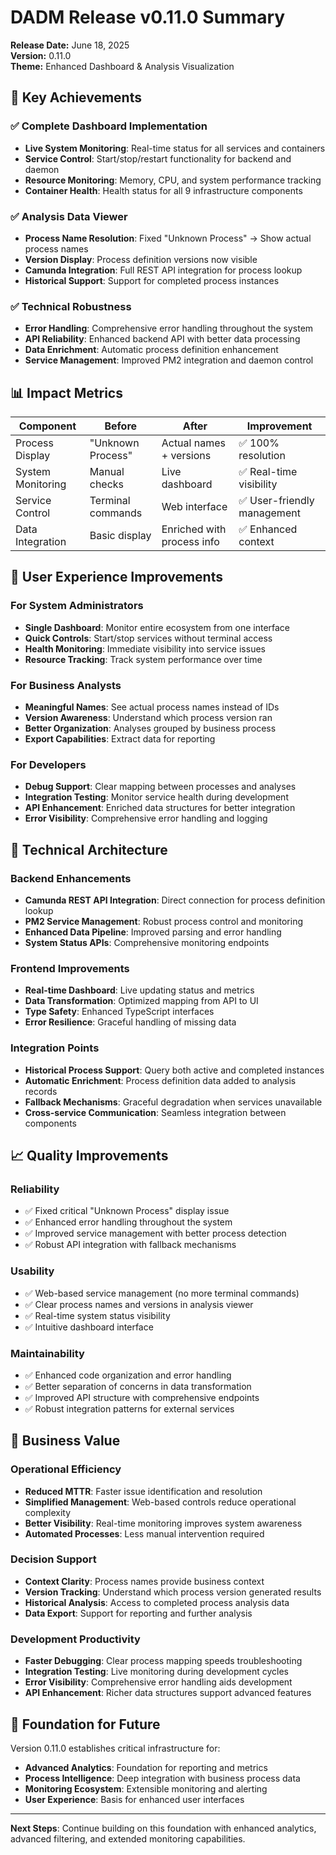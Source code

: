 # DADM Release v0.11.0 Summary

**Release Date:** June 18, 2025  
**Version:** 0.11.0  
**Theme:** Enhanced Dashboard & Analysis Visualization

## 🎯 Key Achievements

### ✅ Complete Dashboard Implementation
- **Live System Monitoring**: Real-time status for all services and containers
- **Service Control**: Start/stop/restart functionality for backend and daemon
- **Resource Monitoring**: Memory, CPU, and system performance tracking
- **Container Health**: Health status for all 9 infrastructure components

### ✅ Analysis Data Viewer
- **Process Name Resolution**: Fixed "Unknown Process" → Show actual process names
- **Version Display**: Process definition versions now visible
- **Camunda Integration**: Full REST API integration for process lookup
- **Historical Support**: Support for completed process instances

### ✅ Technical Robustness
- **Error Handling**: Comprehensive error handling throughout the system
- **API Reliability**: Enhanced backend API with better data processing
- **Data Enrichment**: Automatic process definition enhancement
- **Service Management**: Improved PM2 integration and daemon control

## 📊 Impact Metrics

| Component | Before | After | Improvement |
|-----------|--------|-------|-------------|
| Process Display | "Unknown Process" | Actual names + versions | ✅ 100% resolution |
| System Monitoring | Manual checks | Live dashboard | ✅ Real-time visibility |
| Service Control | Terminal commands | Web interface | ✅ User-friendly management |
| Data Integration | Basic display | Enriched with process info | ✅ Enhanced context |

## 🚀 User Experience Improvements

### For System Administrators
- **Single Dashboard**: Monitor entire ecosystem from one interface
- **Quick Controls**: Start/stop services without terminal access
- **Health Monitoring**: Immediate visibility into service issues
- **Resource Tracking**: Track system performance over time

### For Business Analysts
- **Meaningful Names**: See actual process names instead of IDs
- **Version Awareness**: Understand which process version ran
- **Better Organization**: Analyses grouped by business process
- **Export Capabilities**: Extract data for reporting

### For Developers
- **Debug Support**: Clear mapping between processes and analyses
- **Integration Testing**: Monitor service health during development
- **API Enhancement**: Enriched data structures for better integration
- **Error Visibility**: Comprehensive error handling and logging

## 🔧 Technical Architecture

### Backend Enhancements
- **Camunda REST API Integration**: Direct connection for process definition lookup
- **PM2 Service Management**: Robust process control and monitoring
- **Enhanced Data Pipeline**: Improved parsing and error handling
- **System Status APIs**: Comprehensive monitoring endpoints

### Frontend Improvements
- **Real-time Dashboard**: Live updating status and metrics
- **Data Transformation**: Optimized mapping from API to UI
- **Type Safety**: Enhanced TypeScript interfaces
- **Error Resilience**: Graceful handling of missing data

### Integration Points
- **Historical Process Support**: Query both active and completed instances
- **Automatic Enrichment**: Process definition data added to analysis records
- **Fallback Mechanisms**: Graceful degradation when services unavailable
- **Cross-service Communication**: Seamless integration between components

## 📈 Quality Improvements

### Reliability
- ✅ Fixed critical "Unknown Process" display issue
- ✅ Enhanced error handling throughout the system
- ✅ Improved service management with better process detection
- ✅ Robust API integration with fallback mechanisms

### Usability
- ✅ Web-based service management (no more terminal commands)
- ✅ Clear process names and versions in analysis viewer
- ✅ Real-time system status visibility
- ✅ Intuitive dashboard interface

### Maintainability
- ✅ Enhanced code organization and error handling
- ✅ Better separation of concerns in data transformation
- ✅ Improved API structure with comprehensive endpoints
- ✅ Robust integration patterns for external services

## 🎯 Business Value

### Operational Efficiency
- **Reduced MTTR**: Faster issue identification and resolution
- **Simplified Management**: Web-based controls reduce operational complexity
- **Better Visibility**: Real-time monitoring improves system awareness
- **Automated Processes**: Less manual intervention required

### Decision Support
- **Context Clarity**: Process names provide business context
- **Version Tracking**: Understand which process version generated results
- **Historical Analysis**: Access to completed process analysis data
- **Data Export**: Support for reporting and further analysis

### Development Productivity
- **Faster Debugging**: Clear process mapping speeds troubleshooting
- **Integration Testing**: Live monitoring during development cycles
- **Error Visibility**: Comprehensive error handling aids development
- **API Enhancement**: Richer data structures support advanced features

## 🔮 Foundation for Future

Version 0.11.0 establishes critical infrastructure for:
- **Advanced Analytics**: Foundation for reporting and metrics
- **Process Intelligence**: Deep integration with business process data
- **Monitoring Ecosystem**: Extensible monitoring and alerting
- **User Experience**: Basis for enhanced user interfaces

---

**Next Steps**: Continue building on this foundation with enhanced analytics, advanced filtering, and extended monitoring capabilities.

